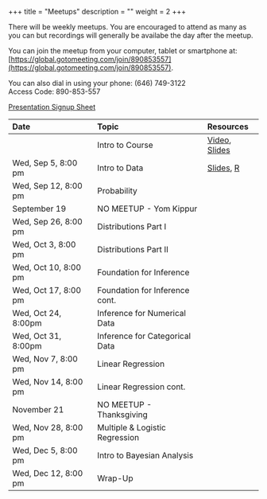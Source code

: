 +++
title = "Meetups"
description = ""
weight = 2
+++


There will be weekly meetups. You are encouraged to attend as many as you can but recordings will generally be availabe the day after the meetup.

You can join the meetup from your computer, tablet or smartphone at: [https://global.gotomeeting.com/join/890853557](https://global.gotomeeting.com/join/890853557).

You can also dial in using your phone: (646) 749-3122  
Access Code: 890-853-557


[Presentation Signup Sheet](https://docs.google.com/spreadsheets/d/1QCagC9KIhWvmSOTKmqYo0FTq1iZUdh765m7kmrqSPRc/edit?usp=sharing)


Date                  | Topic                           | Resources |
:---------------------|:--------------------------------|:----------|
                      | Intro to Course                 | [Video](https://youtu.be/i2DM7nqb1rA), [Slides](/slides/2018-08-29-Intro_to_Course.html)
Wed, Sep 5, 8:00 pm   | Intro to Data                   |  [Slides](/slides/2018-09-05-Intro_to_Data.html), [R](https://github.com/jbryer/DATA606Fall2018/blob/master/R/2018-09-05.R)
Wed, Sep 12,  8:00 pm | Probability                     | 
September 19          | NO MEETUP - Yom Kippur          | 
Wed, Sep 26,  8:00 pm | Distributions Part I            | 
Wed, Oct 3,  8:00 pm  | Distributions Part II           | 
Wed, Oct 10, 8:00 pm  | Foundation for Inference        | 
Wed, Oct 17, 8:00 pm  | Foundation for Inference cont.  | 
Wed, Oct 24,  8:00pm  | Inference for Numerical Data    | 
Wed, Oct 31,  8:00pm  | Inference for Categorical Data  | 
Wed, Nov 7, 8:00 pm   | Linear Regression               | 
Wed, Nov 14,  8:00 pm | Linear Regression cont.         | 
November 21           | NO MEETUP - Thanksgiving        | 
Wed, Nov 28, 8:00 pm  | Multiple & Logistic Regression  | 
Wed, Dec 5, 8:00 pm   | Intro to Bayesian Analysis      | 
Wed, Dec 12, 8:00 pm  | Wrap-Up                         | 

